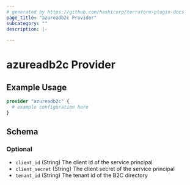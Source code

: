 ```yaml
---
# generated by https://github.com/hashicorp/terraform-plugin-docs
page_title: "azureadb2c Provider"
subcategory: ""
description: |-
  
---
```


# azureadb2c Provider



## Example Usage

```terraform
provider "azureadb2c" {
  # example configuration here
}
```

<!-- schema generated by tfplugindocs -->
## Schema

### Optional

- `client_id` (String) The client id of the service principal
- `client_secret` (String) The client secret of the service principal
- `tenant_id` (String) The tenant id of the B2C directory
